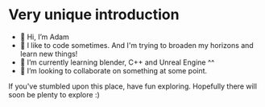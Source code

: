 # Very unique introduction

- 👋 Hi, I’m Adam
- 👀 I like to code sometimes. And I'm trying to broaden my horizons and learn new things!
- 🌱 I’m currently learning blender, C++ and Unreal Engine ^^
- 💞️ I’m looking to collaborate on something at some point.

If you've stumbled upon this place, have fun exploring. Hopefully there will soon be plenty to explore :)

<!---
a-wave-maker/a-wave-maker is a ✨ special ✨ repository because its `README.md` (this file) appears on your GitHub profile.
You can click the Preview link to take a look at your changes.
--->
